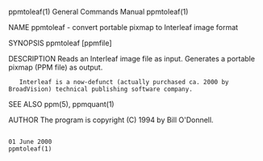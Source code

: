 ppmtoleaf(1)                                                                            General Commands Manual                                                                           ppmtoleaf(1)

NAME
       ppmtoleaf - convert portable pixmap to Interleaf image format

SYNOPSIS
       ppmtoleaf [ppmfile]

DESCRIPTION
       Reads an Interleaf image file as input.  Generates a portable pixmap (PPM file) as output.

       Interleaf is a now-defunct (actually purchased ca. 2000 by BroadVision) technical publishing software company.

SEE ALSO
       ppm(5), ppmquant(1)

AUTHOR
       The program is copyright (C) 1994 by Bill O'Donnell.

                                                                                             01 June 2000                                                                                 ppmtoleaf(1)
